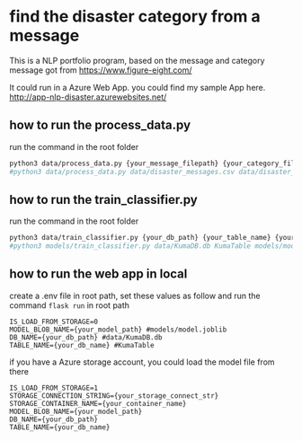 # find the disaster category from a message

This is a NLP portfolio program, based on the message and category message got from <https://www.figure-eight.com/>

It could run in a Azure Web App. you could find my sample App here. <http://app-nlp-disaster.azurewebsites.net/>

## how to run the process_data.py

run the command in the root folder

```zsh
python3 data/process_data.py {your_message_filepath} {your_category_filepath} {your_db_path} {your_table_name}
#python3 data/process_data.py data/disaster_messages.csv data/disaster_categories.csv data/KumaDB.db KumaTable
```

## how to run the train_classifier.py

run the command in the root folder

```zsh
python3 data/train_classifier.py {your_db_path} {your_table_name} {your_model_path}
#python3 models/train_classifier.py data/KumaDB.db KumaTable models/model.joblib
```

## how to run the web app in local

create a .env file in root path, set these values as follow and run the command ```flask run``` in root path

```text
IS_LOAD_FROM_STORAGE=0
MODEL_BLOB_NAME={your_model_path} #models/model.joblib
DB_NAME={your_db_path} #data/KumaDB.db
TABLE_NAME={your_db_name} #KumaTable
```

if you have a Azure storage account, you could load the model file from there

```text
IS_LOAD_FROM_STORAGE=1
STORAGE_CONNECTION_STRING={your_storage_connect_str}
STORAGE_CONTAINER_NAME={your_container_name}
MODEL_BLOB_NAME={your_model_path}
DB_NAME={your_db_path}
TABLE_NAME={your_db_name}
```
